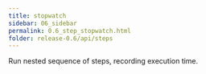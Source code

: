 ```yaml
---
title: stopwatch
sidebar: 06_sidebar
permalink: 0.6_step_stopwatch.html
folder: release-0.6/api/steps
---
```


Run nested sequence of steps, recording execution time. 
